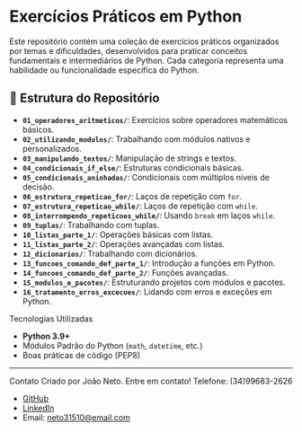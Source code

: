 # Exercícios Práticos em Python

Este repositório contém uma coleção de exercícios práticos organizados por temas e dificuldades, desenvolvidos para praticar conceitos fundamentais e intermediários de Python. Cada categoria representa uma habilidade ou funcionalidade específica do Python.

## 📂 Estrutura do Repositório
- **`01_operadores_aritmeticos/`**: Exercícios sobre operadores matemáticos básicos.
- **`02_utilizando_modulos/`**: Trabalhando com módulos nativos e personalizados.
- **`03_manipulando_textos/`**: Manipulação de strings e textos.
- **`04_condicionais_if_else/`**: Estruturas condicionais básicas.
- **`05_condicionais_aninhadas/`**: Condicionais com múltiplos níveis de decisão.
- **`06_estrutura_repeticao_for/`**: Laços de repetição com `for`.
- **`07_estrutura_repeticao_while/`**: Laços de repetição com `while`.
- **`08_interrompendo_repeticoes_while/`**: Usando `break` em laços `while`.
- **`09_tuplas/`**: Trabalhando com tuplas.
- **`10_listas_parte_1/`**: Operações básicas com listas.
- **`11_listas_parte_2/`**: Operações avançadas com listas.
- **`12_dicionarios/`**: Trabalhando com dicionários.
- **`13_funcoes_comando_def_parte_1/`**: Introdução a funções em Python.
- **`14_funcoes_comando_def_parte_2/`**: Funções avançadas.
- **`15_modulos_e_pacotes/`**: Estruturando projetos com módulos e pacotes.
- **`16_tratamento_erros_excecoes/`**: Lidando com erros e exceções em Python.

Tecnologias Utilizadas

- **Python 3.9+**
- Módulos Padrão do Python (`math`, `datetime`, etc.)
- Boas práticas de código (PEP8)
  

---
Contato
Criado por João Neto. Entre em contato!
Telefone: (34)99683-2626

- [GitHub](https://github.com/Joaoneto1011)
- [LinkedIn](https://www.linkedin.com/in/joaoneto1011/)
- Email: neto31510@email.com
